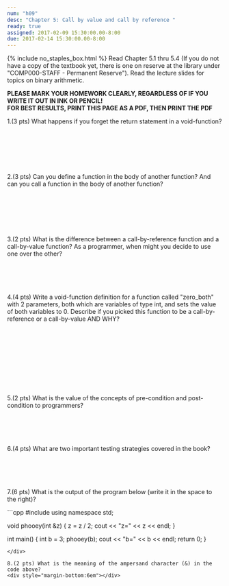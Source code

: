 ```yaml
---
num: "h09"
desc: "Chapter 5: Call by value and call by reference "
ready: true
assigned: 2017-02-09 15:30:00.00-8:00
due: 2017-02-14 15:30:00.00-8:00
---
```

{% include no_staples_box.html %}
Read Chapter 5.1 thru 5.4 (If you do not have a copy of the textbook yet, there is one on reserve at the library under "COMP000-STAFF - Permanent Reserve"). Read the lecture slides for topics on binary arithmetic.

<b>PLEASE MARK YOUR HOMEWORK CLEARLY, REGARDLESS OF IF YOU WRITE IT OUT IN INK OR PENCIL!<br/>
FOR BEST RESULTS, PRINT THIS PAGE AS A PDF, THEN PRINT THE PDF</b>



1.(3 pts) What happens if you forget the return statement in a void-function?
<div style="margin-bottom:8em"></div>

2.(3 pts) Can you define a function in the body of another function? And can you call a function in the body of another function?
<div style="margin-bottom:8em"></div>

3.(2 pts) What is the difference between a call-by-reference function and a call-by-value function? As a programmer, when might you decide to use one over the other?
<div style="margin-bottom:6em"></div>

4.(4 pts) Write a void-function definition for a function called "zero_both" with 2 parameters, both which are variables of type int, and sets the value of both variables to 0. Describe if you picked this function to be a call-by-reference or a call-by-value AND WHY?
<div style="margin-bottom:12em"></div>
<div class="pagebreak"></div>
5.(2 pts) What is the value of the concepts of pre-condition and post-condition to programmers?
<div style="margin-bottom:6em"></div>


6.(4 pts) What are two important testing strategies covered in the book? 
<div style="margin-bottom:6em"></div>

7.(6 pts) What is the output of the program below (write it in the space to the right)?

<div markdown="1">
```cpp
#include <iostream>
using namespace std;

void phooey(int &z) {
	z = z / 2;
	cout << "z=" << z << endl; 
	}

int main() {
	int b = 3;
	phooey(b);
	cout << "b=" << b << endl; 
	return 0;
	}
```
</div>

8.(2 pts) What is the meaning of the ampersand character (&) in the code above?
<div style="margin-bottom:6em"></div>


